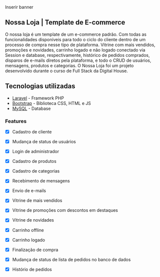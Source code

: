 Inserir banner

## Nossa Loja | Template de E-commerce
O nossa loja é um template de um e-commerce padrão. Com todas as funcionalidades disponíveis para todo o ciclo do cliente dentro de um processo de compra nesse tipo de plataforma.
Vitrine com mais vendidos, promoções e novidades, carrinho logado e não logado conectado via Session e database, respectivamente, histórico de pedidos comprados, disparos de e-mails diretos pela plataforma, e todo o CRUD de usuários, mensagens, produtos e categorias.
O Nossa Loja foi um projeto desenvolvido durante o curso de Full Stack da Digital House.

## Tecnologias utilizadas
* [Laravel](https://laravel.com/) - Framework PHP
* [Bootstrap](https://getbootstrap.com/) - Biblioteca CSS, HTML e JS
* [MySQL](https://www.mysql.com/) - Database

### Features

- [x] Cadastro de cliente
- [x] Mudança de status de usuários
- [x] Login de administrador
- [x] Cadastro de produtos
- [x] Cadastro de categorias
- [x] Recebimento de mensagens
- [x] Envio de e-mails
- [x] Vitrine de mais vendidos
- [x] Vitrine de promoções com descontos em destaques
- [x] Vitrine de novidades
- [x] Carrinho offline
- [x] Carrinho logado
- [x] Finalização de compra
- [x] Mudança de status de lista de pedidos no banco de dados
- [x] Histório de pedidos

